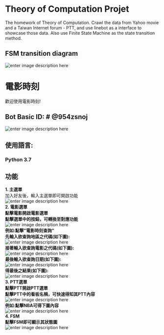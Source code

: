 # Theory of Computation Projet
The homework of Theory of Computation. Crawl the data from Yahoo movie and a Taiwan Internet  forum - PTT, and use linebot as a interface to showcase those data. Also use Finite State Machine as the state transition method.

## FSM transition diagram
![enter image description here](https://imgur.com/wDIQNsm.png) <br> 
# 電影時刻
 歡迎使用電影時刻!
 ##  Bot Basic ID: # @954zsnoj
 ![enter image description here](https://i.imgur.com/wlhAijQ.png)
## 使用語言:
### Python 3.7
##  功能
 **1. 主選單** <br> 
 加入好友後，輸入主選單即可開啟功能 <br> 
![enter image description here](https://i.imgur.com/SQPZCIe.png) <br> 
 **2. 電影選單**<br> 
 **點擊電影開啟電影選單** <br> 
 **點擊選單中的按鈕，可轉換至對應功能** <br> 
 ![enter image description here](https://i.imgur.com/IKwizdM.png) <br> 
 **例如:點擊"電影時刻查詢"** <br> 
 **先輸入欲查詢地區之代碼(如下圖):** <br> 
![enter image description here](https://i.imgur.com/4cyfgBT.jpg) <br> 
 **接著輸入欲查詢電影之代碼(如下圖):** <br> 
 ![enter image description here](https://i.imgur.com/ZynrSxi.jpg) <br> 
 **最後輸入欲查詢日期(如下圖):** <br> 
![enter image description here](https://i.imgur.com/3HLP2aI.jpg) <br> 
 **得最後之結果(如下圖):** <br> 
![enter image description here](https://i.imgur.com/GW61cnj.jpg) <br> 
 **3. PTT選單** <br> 
 **點擊PTT開啟PTT選單** <br> 
 **點擊PTT中的看板名稱，可快速得知其PTT內容** <br> 
 ![enter image description here](https://i.imgur.com/AtI6kK5.png) <br> 
**例如:點擊NBA可得下圖內容** <br> 
![enter image description here](https://i.imgur.com/DliTZrC.jpg) <br> 
**4. FSM** <br> 
**點擊FSM即可顯示其狀態圖** <br> 
![enter image description here](https://i.imgur.com/F47rTME.png) <br> 
